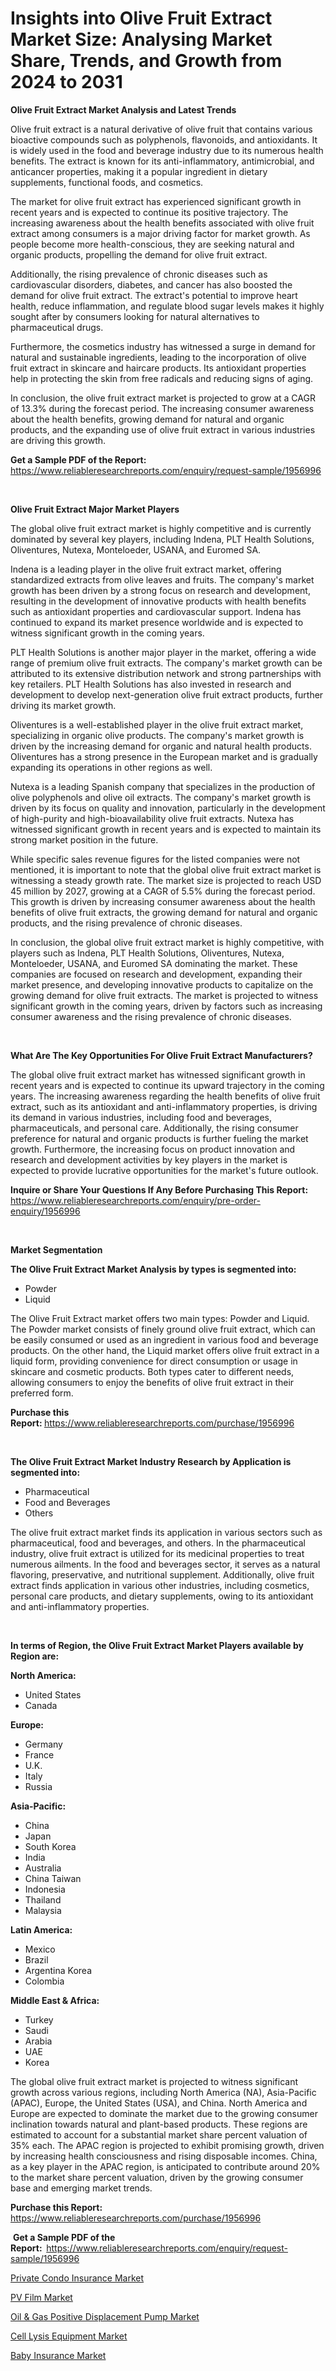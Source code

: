 <p><h1>Insights into Olive Fruit Extract Market Size: Analysing Market Share, Trends, and Growth from 2024 to 2031</h1></p><p><strong>Olive Fruit Extract Market Analysis and Latest Trends</strong></p>
<p><p>Olive fruit extract is a natural derivative of olive fruit that contains various bioactive compounds such as polyphenols, flavonoids, and antioxidants. It is widely used in the food and beverage industry due to its numerous health benefits. The extract is known for its anti-inflammatory, antimicrobial, and anticancer properties, making it a popular ingredient in dietary supplements, functional foods, and cosmetics.</p><p>The market for olive fruit extract has experienced significant growth in recent years and is expected to continue its positive trajectory. The increasing awareness about the health benefits associated with olive fruit extract among consumers is a major driving factor for market growth. As people become more health-conscious, they are seeking natural and organic products, propelling the demand for olive fruit extract.</p><p>Additionally, the rising prevalence of chronic diseases such as cardiovascular disorders, diabetes, and cancer has also boosted the demand for olive fruit extract. The extract's potential to improve heart health, reduce inflammation, and regulate blood sugar levels makes it highly sought after by consumers looking for natural alternatives to pharmaceutical drugs.</p><p>Furthermore, the cosmetics industry has witnessed a surge in demand for natural and sustainable ingredients, leading to the incorporation of olive fruit extract in skincare and haircare products. Its antioxidant properties help in protecting the skin from free radicals and reducing signs of aging.</p><p>In conclusion, the olive fruit extract market is projected to grow at a CAGR of 13.3% during the forecast period. The increasing consumer awareness about the health benefits, growing demand for natural and organic products, and the expanding use of olive fruit extract in various industries are driving this growth.</p></p>
<p><strong>Get a Sample PDF of the Report:&nbsp;</strong> <a href="https://www.reliableresearchreports.com/enquiry/request-sample/1956996">https://www.reliableresearchreports.com/enquiry/request-sample/1956996</a></p>
<p>&nbsp;</p>
<p><strong>Olive Fruit Extract Major Market Players</strong></p>
<p><p>The global olive fruit extract market is highly competitive and is currently dominated by several key players, including Indena, PLT Health Solutions, Oliventures, Nutexa, Monteloeder, USANA, and Euromed SA.</p><p>Indena is a leading player in the olive fruit extract market, offering standardized extracts from olive leaves and fruits. The company's market growth has been driven by a strong focus on research and development, resulting in the development of innovative products with health benefits such as antioxidant properties and cardiovascular support. Indena has continued to expand its market presence worldwide and is expected to witness significant growth in the coming years.</p><p>PLT Health Solutions is another major player in the market, offering a wide range of premium olive fruit extracts. The company's market growth can be attributed to its extensive distribution network and strong partnerships with key retailers. PLT Health Solutions has also invested in research and development to develop next-generation olive fruit extract products, further driving its market growth.</p><p>Oliventures is a well-established player in the olive fruit extract market, specializing in organic olive products. The company's market growth is driven by the increasing demand for organic and natural health products. Oliventures has a strong presence in the European market and is gradually expanding its operations in other regions as well.</p><p>Nutexa is a leading Spanish company that specializes in the production of olive polyphenols and olive oil extracts. The company's market growth is driven by its focus on quality and innovation, particularly in the development of high-purity and high-bioavailability olive fruit extracts. Nutexa has witnessed significant growth in recent years and is expected to maintain its strong market position in the future.</p><p>While specific sales revenue figures for the listed companies were not mentioned, it is important to note that the global olive fruit extract market is witnessing a steady growth rate. The market size is projected to reach USD 45 million by 2027, growing at a CAGR of 5.5% during the forecast period. This growth is driven by increasing consumer awareness about the health benefits of olive fruit extracts, the growing demand for natural and organic products, and the rising prevalence of chronic diseases.</p><p>In conclusion, the global olive fruit extract market is highly competitive, with players such as Indena, PLT Health Solutions, Oliventures, Nutexa, Monteloeder, USANA, and Euromed SA dominating the market. These companies are focused on research and development, expanding their market presence, and developing innovative products to capitalize on the growing demand for olive fruit extracts. The market is projected to witness significant growth in the coming years, driven by factors such as increasing consumer awareness and the rising prevalence of chronic diseases.</p></p>
<p>&nbsp;</p>
<p><strong>What Are The Key Opportunities For Olive Fruit Extract Manufacturers?</strong></p>
<p><p>The global olive fruit extract market has witnessed significant growth in recent years and is expected to continue its upward trajectory in the coming years. The increasing awareness regarding the health benefits of olive fruit extract, such as its antioxidant and anti-inflammatory properties, is driving its demand in various industries, including food and beverages, pharmaceuticals, and personal care. Additionally, the rising consumer preference for natural and organic products is further fueling the market growth. Furthermore, the increasing focus on product innovation and research and development activities by key players in the market is expected to provide lucrative opportunities for the market's future outlook.</p></p>
<p><strong>Inquire or Share Your Questions If Any Before Purchasing This Report:</strong> <a href="https://www.reliableresearchreports.com/enquiry/pre-order-enquiry/1956996">https://www.reliableresearchreports.com/enquiry/pre-order-enquiry/1956996</a></p>
<p>&nbsp;</p>
<p><strong>Market Segmentation</strong></p>
<p><strong>The Olive Fruit Extract Market Analysis by types is segmented into:</strong></p>
<p><ul><li>Powder</li><li>Liquid</li></ul></p>
<p><p>The Olive Fruit Extract market offers two main types: Powder and Liquid. The Powder market consists of finely ground olive fruit extract, which can be easily consumed or used as an ingredient in various food and beverage products. On the other hand, the Liquid market offers olive fruit extract in a liquid form, providing convenience for direct consumption or usage in skincare and cosmetic products. Both types cater to different needs, allowing consumers to enjoy the benefits of olive fruit extract in their preferred form.</p></p>
<p><strong>Purchase this Report:&nbsp;</strong><a href="https://www.reliableresearchreports.com/purchase/1956996">https://www.reliableresearchreports.com/purchase/1956996</a></p>
<p>&nbsp;</p>
<p><strong>The Olive Fruit Extract Market Industry Research by Application is segmented into:</strong></p>
<p><ul><li>Pharmaceutical</li><li>Food and Beverages</li><li>Others</li></ul></p>
<p><p>The olive fruit extract market finds its application in various sectors such as pharmaceutical, food and beverages, and others. In the pharmaceutical industry, olive fruit extract is utilized for its medicinal properties to treat numerous ailments. In the food and beverages sector, it serves as a natural flavoring, preservative, and nutritional supplement. Additionally, olive fruit extract finds application in various other industries, including cosmetics, personal care products, and dietary supplements, owing to its antioxidant and anti-inflammatory properties.</p></p>
<p>&nbsp;</p>
<p><strong>In terms of Region, the Olive Fruit Extract Market Players available by Region are:</strong></p>
<p>
    <p> <strong> North America: </strong>
        <ul>
            <li>United States</li>
            <li>Canada</li>
        </ul>
        </p> 
    <p> <strong> Europe: </strong>
        <ul>
            <li>Germany</li>
            <li>France</li>
            <li>U.K.</li>
            <li>Italy</li>
            <li>Russia</li>
        </ul>
        </p> 
    <p> <strong> Asia-Pacific: </strong>
        <ul>
            <li>China</li>
            <li>Japan</li>
            <li>South Korea</li>
            <li>India</li>
            <li>Australia</li>
            <li>China Taiwan</li>
            <li>Indonesia</li>
            <li>Thailand</li>
            <li>Malaysia</li>
        </ul>
        </p> 
    <p> <strong> Latin America: </strong>
        <ul>
            <li>Mexico</li>
            <li>Brazil</li>
            <li>Argentina Korea</li>
            <li>Colombia</li>
        </ul>
        </p> 
    <p> <strong> Middle East & Africa: </strong>
        <ul>
            <li>Turkey</li>
            <li>Saudi</li>
            <li>Arabia</li>
            <li>UAE</li>
            <li>Korea</li>
        </ul>
    </p>
    </p>
<p><p>The global olive fruit extract market is projected to witness significant growth across various regions, including North America (NA), Asia-Pacific (APAC), Europe, the United States (USA), and China. North America and Europe are expected to dominate the market due to the growing consumer inclination towards natural and plant-based products. These regions are estimated to account for a substantial market share percent valuation of 35% each. The APAC region is projected to exhibit promising growth, driven by increasing health consciousness and rising disposable incomes. China, as a key player in the APAC region, is anticipated to contribute around 20% to the market share percent valuation, driven by the growing consumer base and emerging market trends.</p></p>
<p><strong>Purchase this Report: </strong><a href="https://www.reliableresearchreports.com/purchase/1956996">https://www.reliableresearchreports.com/purchase/1956996</a></p>
<p>&nbsp;<strong>Get a Sample PDF of the Report:&nbsp;&nbsp;</strong><a href="https://www.reliableresearchreports.com/enquiry/request-sample/1956996">https://www.reliableresearchreports.com/enquiry/request-sample/1956996</a></p>
<p><strong></strong></p>
<p><p><a href="https://www.linkedin.com/pulse/private-condo-insurance-market-share-amp-new-trends-analysis-v9b6e?trackingId=Rs%2BBvSgkTTGOnjbHkr%2BeJg%3D%3D">Private Condo Insurance Market</a></p><p><a href="https://www.linkedin.com/pulse/pv-film-market-offers-provide-insightful-data-time-period-sudre?trackingId=mAP8F9ICSxitRlBIGqsNkQ%3D%3D">PV Film Market</a></p><p><a href="https://www.linkedin.com/pulse/oil-amp-gas-positive-displacement-pump-market-provides-0owme?trackingId=CZsawWDqRoephJf3u99QBQ%3D%3D">Oil & Gas Positive Displacement Pump Market</a></p><p><a href="https://www.linkedin.com/pulse/cell-lysis-equipment-market-research-report-forecasted-period-wpvre?trackingId=r1De4%2BNrR7qFe3oLLHL0ug%3D%3D">Cell Lysis Equipment Market</a></p><p><a href="https://www.linkedin.com/pulse/baby-insurance-market-size-share-global-analysis-report-2024-6n8he?trackingId=GFNKqQ9uQ9avQulFnVLRlQ%3D%3D">Baby Insurance Market</a></p></p>